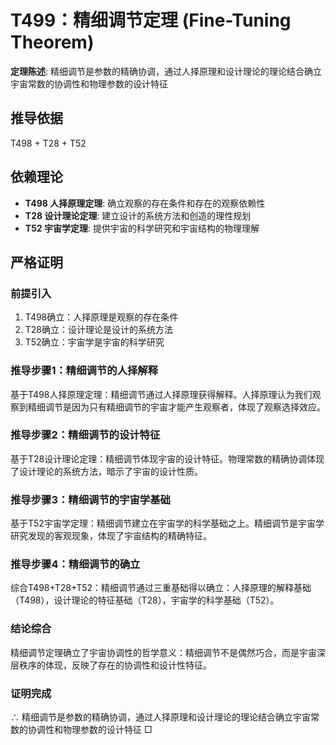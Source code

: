 # T499：精细调节定理 (Fine-Tuning Theorem)

**定理陈述**: 精细调节是参数的精确协调，通过人择原理和设计理论的理论结合确立宇宙常数的协调性和物理参数的设计特征

## 推导依据
T498 + T28 + T52

## 依赖理论
- **T498 人择原理定理**: 确立观察的存在条件和存在的观察依赖性
- **T28 设计理论定理**: 建立设计的系统方法和创造的理性规划
- **T52 宇宙学定理**: 提供宇宙的科学研究和宇宙结构的物理理解

## 严格证明

### 前提引入
1. T498确立：人择原理是观察的存在条件
2. T28确立：设计理论是设计的系统方法
3. T52确立：宇宙学是宇宙的科学研究

### 推导步骤1：精细调节的人择解释
基于T498人择原理定理：精细调节通过人择原理获得解释。人择原理认为我们观察到精细调节是因为只有精细调节的宇宙才能产生观察者，体现了观察选择效应。

### 推导步骤2：精细调节的设计特征
基于T28设计理论定理：精细调节体现宇宙的设计特征。物理常数的精确协调体现了设计理论的系统方法，暗示了宇宙的设计性质。

### 推导步骤3：精细调节的宇宙学基础
基于T52宇宙学定理：精细调节建立在宇宙学的科学基础之上。精细调节是宇宙学研究发现的客观现象，体现了宇宙结构的精确特征。

### 推导步骤4：精细调节的确立
综合T498+T28+T52：精细调节通过三重基础得以确立：人择原理的解释基础（T498），设计理论的特征基础（T28），宇宙学的科学基础（T52）。

### 结论综合
精细调节定理确立了宇宙协调性的哲学意义：精细调节不是偶然巧合，而是宇宙深层秩序的体现，反映了存在的协调性和设计性特征。

### 证明完成
∴ 精细调节是参数的精确协调，通过人择原理和设计理论的理论结合确立宇宙常数的协调性和物理参数的设计特征 □